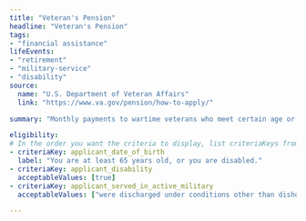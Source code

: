 ```yaml
---
title: "Veteran's Pension"
headline: "Veteran's Pension"
tags: 
- "financial assistance"
lifeEvents: 
- "retirement"
- "military-service"
- "disability"
source:
  name: "U.S. Department of Veteran Affairs"
  link: "https://www.va.gov/pension/how-to-apply/"

summary: "Monthly payments to wartime veterans who meet certain age or disability requirements, and who have income and net worth within certain limits."

eligibility:
# In the order you want the criteria to display, list criteriaKeys from the csv here, each followed by a comma-separated list of which values indicate eligibility for that criteria. Wrap individual values in quotes if they have inner commas.
- criteriaKey: applicant_date_of_birth
  label: "You are at least 65 years old, or you are disabled."
- criteriaKey: applicant_disability
  acceptableValues: [true]
- criteriaKey: applicant_served_in_active_military
  acceptableValues: ["were discharged under conditions other than dishonorable"]

---
```

